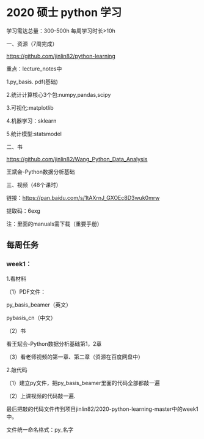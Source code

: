 # 2020 硕士 python 学习

学习需达总量：300-500h  每周学习时长>10h

一、资源（7周完成）

https://github.com/jinlin82/python-learning

重点：lecture_notes中

1.py_basis. pdf(基础)
      
2.统计计算核心3个包:numpy,pandas,scipy
      
3.可视化:matplotlib
      
4.机器学习：sklearn
      
5.统计模型:statsmodel
      
二、书 

https://github.com/jinlin82/Wang_Python_Data_Analysis

王斌会-Python数据分析基础

三、视频（48个课时）

链接：https://pan.baidu.com/s/1tAXrnJ_GXOEc8D3wuk0mrw 

提取码：6exg 

注：里面的manuals需下载（重要手册）

## 每周任务

### week1：

1.看材料

（1）PDF文件：

py_basis_beamer（英文）
     
pybasis_cn（中文）
     
（2）书

看王斌会-Python数据分析基础第1，2章
     
（3）看老师视频的第一章、第二章（资源在百度网盘中）

2.敲代码

（1）建立py文件，把py_basis_beamer里面的代码全部都敲一遍

（2）上课视频的代码敲一遍.

 最后把敲的代码文件传到项目jinlin82/2020-python-learning-master中的week1中。

 文件统一命名格式：py_名字

